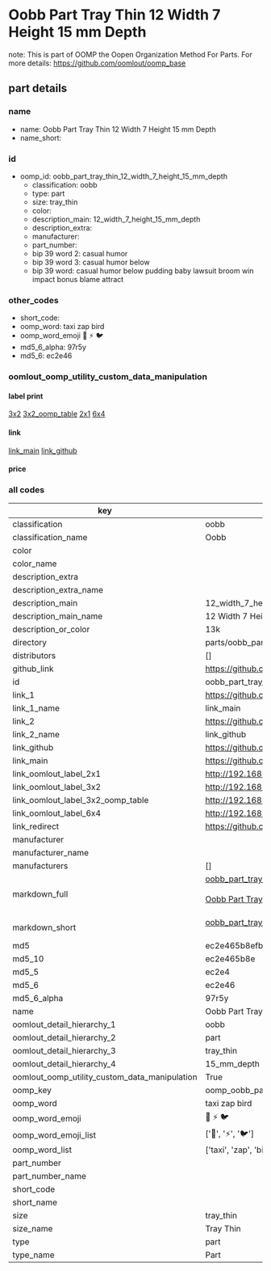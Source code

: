 # Oobb Part Tray Thin 12 Width 7 Height 15 mm Depth  

note: This is part of OOMP the Oopen Organization Method For Parts. For more details: https://github.com/oomlout/oomp_base

##  part details
  







### name
* name: Oobb Part Tray Thin 12 Width 7 Height 15 mm Depth
* name_short: 
### id
* oomp_id: oobb_part_tray_thin_12_width_7_height_15_mm_depth
  * classification: oobb
  * type: part
  * size: tray_thin
  * color: 
  * description_main: 12_width_7_height_15_mm_depth
  * description_extra: 
  * manufacturer: 
  * part_number: 
  * bip 39 word 2: casual humor
  * bip 39 word 3: casual humor below
  * bip 39 word: casual humor below pudding baby lawsuit broom win impact bonus blame attract

### other_codes
* short_code: 
* oomp_word: taxi zap bird
* oomp_word_emoji :taxi: :zap: :bird:
* md5_6_alpha: 97r5y
* md5_6: ec2e46






### oomlout_oomp_utility_custom_data_manipulation
#### label print
[3x2](http://192.168.1.245:1112/?label=oomp%2097r5y)
[3x2_oomp_table](http://192.168.1.108:1112/?label=oomp%2097r5y)
[2x1](http://192.168.1.242:1112/?label=oomp%2097r5y)
[6x4](http://192.168.1.55:1112/?label=oomp%2097r5y)    

#### link

[link_main](https://github.com/oomlout/oomlout_oomp_version_1_messy/tree/main/parts/oobb_part_tray_thin_12_width_7_height_15_mm_depth) [link_github](https://github.com/oomlout/oomlout_oomp_version_1_messy/tree/main/parts/oobb_part_tray_thin_12_width_7_height_15_mm_depth)                             

#### price







### all codes 
| key | value |  
| --- | --- |  
| classification | oobb |  
| classification_name | Oobb |  
| color |  |  
| color_name |  |  
| description_extra |  |  
| description_extra_name |  |  
| description_main | 12_width_7_height_15_mm_depth |  
| description_main_name | 12 Width 7 Height 15 mm Depth |  
| description_or_color | 13k |  
| directory | parts/oobb_part_tray_thin_12_width_7_height_15_mm_depth |  
| distributors | [] |  
| github_link | https://github.com/oomlout/oomlout_oomp_part_src/tree/main/parts/oobb_part_tray_thin_12_width_7_height_15_mm_depth |  
| id | oobb_part_tray_thin_12_width_7_height_15_mm_depth |  
| link_1 | https://github.com/oomlout/oomlout_oomp_version_1_messy/tree/main/parts/oobb_part_tray_thin_12_width_7_height_15_mm_depth |  
| link_1_name | link_main |  
| link_2 | https://github.com/oomlout/oomlout_oomp_version_1_messy/tree/main/parts/oobb_part_tray_thin_12_width_7_height_15_mm_depth |  
| link_2_name | link_github |  
| link_github | https://github.com/oomlout/oomlout_oomp_version_1_messy/tree/main/parts/oobb_part_tray_thin_12_width_7_height_15_mm_depth |  
| link_main | https://github.com/oomlout/oomlout_oomp_version_1_messy/tree/main/parts/oobb_part_tray_thin_12_width_7_height_15_mm_depth |  
| link_oomlout_label_2x1 | http://192.168.1.242:1112/?label=oomp%2097r5y |  
| link_oomlout_label_3x2 | http://192.168.1.245:1112/?label=oomp%2097r5y |  
| link_oomlout_label_3x2_oomp_table | http://192.168.1.108:1112/?label=oomp%2097r5y |  
| link_oomlout_label_6x4 | http://192.168.1.55:1112/?label=oomp%2097r5y |  
| link_redirect | https://github.com/oomlout/oomlout_oomp_version_1_messy/tree/main/parts/oobb_part_tray_thin_12_width_7_height_15_mm_depth |  
| manufacturer |  |  
| manufacturer_name |  |  
| manufacturers | [] |  
| markdown_full | [oobb_part_tray_thin_12_width_7_height_15_mm_depth](none)<br>[](none)<br>[Oobb Part Tray Thin 12 Width 7 Height 15 Mm Depth](none)<br><br> |  
| markdown_short | [oobb_part_tray_thin_12_width_7_height_15_mm_depth](none)<br><br> |  
| md5 | ec2e465b8efb4399f8888ad2299bc11d |  
| md5_10 | ec2e465b8e |  
| md5_5 | ec2e4 |  
| md5_6 | ec2e46 |  
| md5_6_alpha | 97r5y |  
| name | Oobb Part Tray Thin 12 Width 7 Height 15 mm Depth |  
| oomlout_detail_hierarchy_1 | oobb |  
| oomlout_detail_hierarchy_2 | part |  
| oomlout_detail_hierarchy_3 | tray_thin |  
| oomlout_detail_hierarchy_4 | 15_mm_depth |  
| oomlout_oomp_utility_custom_data_manipulation | True |  
| oomp_key | oomp_oobb_part_tray_thin_12_width_7_height_15_mm_depth |  
| oomp_word | taxi zap bird |  
| oomp_word_emoji | :taxi: :zap: :bird: |  
| oomp_word_emoji_list | [':taxi:', ':zap:', ':bird:'] |  
| oomp_word_list | ['taxi', 'zap', 'bird'] |  
| part_number |  |  
| part_number_name |  |  
| short_code |  |  
| short_name |  |  
| size | tray_thin |  
| size_name | Tray Thin |  
| type | part |  
| type_name | Part |  
